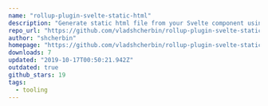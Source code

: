 ```yaml
---
name: "rollup-plugin-svelte-static-html"
description: "Generate static html file from your Svelte component using Rollup"
repo_url: "https://github.com/vladshcherbin/rollup-plugin-svelte-static-html"
author: "shcherbin"
homepage: "https://github.com/vladshcherbin/rollup-plugin-svelte-static-html#readme"
downloads: 7
updated: "2019-10-17T00:50:21.942Z"
outdated: true
github_stars: 19
tags: 
  - tooling
---
```

